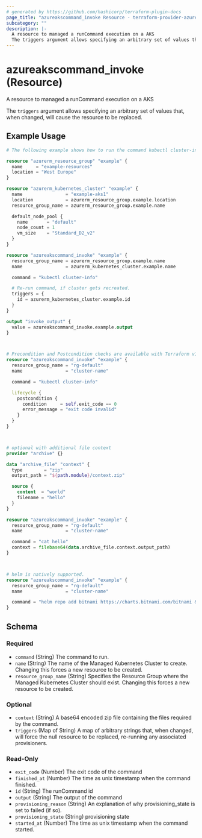 ```yaml
---
# generated by https://github.com/hashicorp/terraform-plugin-docs
page_title: "azureakscommand_invoke Resource - terraform-provider-azureakscommand"
subcategory: ""
description: |-
  A resource to managed a runCommand execution on a AKS
  The triggers argument allows specifying an arbitrary set of values that, when changed, will cause the resource to be replaced.
---
```


# azureakscommand_invoke (Resource)

A resource to managed a runCommand execution on a AKS

The `triggers` argument allows specifying an arbitrary set of values that, when changed, will cause the resource to be replaced.

## Example Usage

```terraform
# The following example shows how to run the command kubectl cluster-info inside a AKS cluster

resource "azurerm_resource_group" "example" {
  name     = "example-resources"
  location = "West Europe"
}

resource "azurerm_kubernetes_cluster" "example" {
  name                = "example-aks1"
  location            = azurerm_resource_group.example.location
  resource_group_name = azurerm_resource_group.example.name

  default_node_pool {
    name       = "default"
    node_count = 1
    vm_size    = "Standard_D2_v2"
  }
}

resource "azureakscommand_invoke" "example" {
  resource_group_name = azurerm_resource_group.example.name
  name                = azurerm_kubernetes_cluster.example.name

  command = "kubectl cluster-info"

  # Re-run command, if cluster gets recreated.
  triggers = {
    id = azurerm_kubernetes_cluster.example.id
  }
}

output "invoke_output" {
  value = azureakscommand_invoke.example.output
}



# Precondition and Postcondition checks are available with Terraform v1.2.0 and later.
resource "azureakscommand_invoke" "example" {
  resource_group_name = "rg-default"
  name                = "cluster-name"

  command = "kubectl cluster-info"

  lifecycle {
    postcondition {
      condition     = self.exit_code == 0
      error_message = "exit code invalid"
    }
  }
}



# optional with additional file context
provider "archive" {}

data "archive_file" "context" {
  type        = "zip"
  output_path = "${path.module}/context.zip"

  source {
    content  = "world"
    filename = "hello"
  }
}

resource "azureakscommand_invoke" "example" {
  resource_group_name = "rg-default"
  name                = "cluster-name"

  command = "cat hello"
  context = filebase64(data.archive_file.context.output_path)
}



# helm is natively supported.
resource "azureakscommand_invoke" "example" {
  resource_group_name = "rg-default"
  name                = "cluster-name"

  command = "helm repo add bitnami https://charts.bitnami.com/bitnami && helm repo update && helm install my-release bitnami/nginx"
}
```

<!-- schema generated by tfplugindocs -->
## Schema

### Required

- `command` (String) The command to run.
- `name` (String) The name of the Managed Kubernetes Cluster to create. Changing this forces a new resource to be created.
- `resource_group_name` (String) Specifies the Resource Group where the Managed Kubernetes Cluster should exist. Changing this forces a new resource to be created.

### Optional

- `context` (String) A base64 encoded zip file containing the files required by the command.
- `triggers` (Map of String) A map of arbitrary strings that, when changed, will force the null resource to be replaced, re-running any associated provisioners.

### Read-Only

- `exit_code` (Number) The exit code of the command
- `finished_at` (Number) The time as unix timestamp when the command finished.
- `id` (String) The runCommand id
- `output` (String) The output of the command
- `provisioning_reason` (String) An explanation of why provisioning_state is set to failed (if so).
- `provisioning_state` (String) provisioning state
- `started_at` (Number) The time as unix timestamp when the command started.
